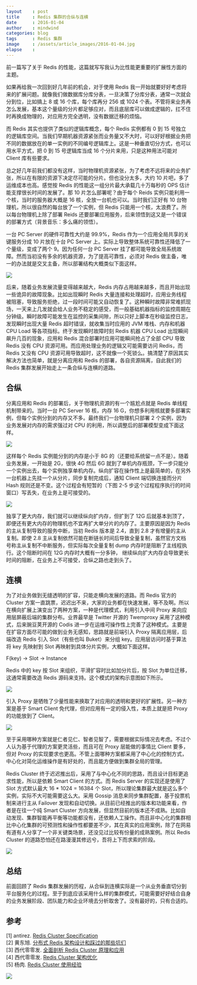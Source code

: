 ```yaml
---
layout    : post
title     : Redis 集群的合纵与连横
date      : 2016-01-04
author    : mindwind
categories: blog
tags      : Redis 集群
image     : /assets/article_images/2016-01-04.jpg
elapse    :
---
```



前一篇写了关于 Redis 的性能，这篇就写写我认为比性能更重要的扩展性方面的主题。

如果再给我一次回到好几年前的机会，对于使用 Redis 我一开始就要好好考虑将来的扩展问题。就像我们做数据库分库分表，一旦决策了分库分表，通常一次就会分到位，比如搞上 8 或 16 个库，每个库再分 256 或 1024 个表。不管将来业务再怎么发展，基本这个量级的分片都足够应对，而且底层库可以做成逻辑的，扛不住时再换成物理的，对应用方完全透明，没有数据迁移的烦恼。

而 Redis 其实也提供了类似的逻辑库概念，每个 Redis 实例都有 0 到 15 号独立的逻辑库空间。当我们早期机器资源紧张而业务量又不大时，可以好好根据业务把不同的数据放在的单一实例的不同编号逻辑库上。这是一种垂直切分方式，也可以用水平方式，把 0 到 15 号逻辑库当成 16 个分片来用，只是这种用法可能对 Client 库有些要求。

总之好几年前我们都没有这样，当时物理机资源紧张，为了考虑不远将来的业务扩张，所以在有限的资源下决定尽可能的分片。但也没分太多，大约 10 片吧，多了运维成本也高。感觉按 Redis 的性能这一组分片最大承载几十万每秒的 OPS 估计能支撑很长时间的发展了。那 10 片怎么部署呢？由于每个 Reids 实例只能利用一个核，当时的服务器大概是 16 核，全放一台机也可以。当时我们正好有 10 台物理机，所以很自然的每台放了一个实例，但 Redis 只能用一个核，太浪费了。所以每台物理机上除了部署 Reids 还要部署应用服务，后来领悟到这又是一个错误的部署方式（背景音乐：多么痛的领悟）。

一台 PC Server 的硬件可靠性大约是 99.9%，Redis 作为一个应用全局共享的关键服务分成 10 片放在十台 PC Server 上。实际上导致整体系统可靠性还降低了一个量级，变成了两个 9。因为任何一台 PC Server 挂了都可能导致全局系统故障。然而当初没有多余的机器资源，为了提高可靠性，必须对 Redis 做主备，唯一的办法就是交叉主备，所以部署结构大概类似下面这样。

![](/assets/article_images/2016-01-04-1.png)

后来，随着业务发展流量变得越来越大，Redis 内存占用越来越多，而且开始出现一些诡异的故障现象。比如出现瞬时 Redis 大量连接和处理超时，应用业务线程被阻塞，导致服务拒绝，过一段时间可能又自动恢复了。这种瞬时故障非常难抓现场，一天来上几发就会给人业务不稳定的感受，而一般基础机器指标的监控周期在分钟级。瞬时故障可能发生在监控的采集间隙，所以只好上脚本在秒级监控日志，发现瞬时出现大量 Redis 超时错误，就收集当时应用的 JVM 堆栈、内存和机器 CPU Load 等各项指标。终于发现瞬时故障时刻 Redis 机器 CPU Load 出现瞬间飙升几百的现象，应用和 Redis 混合部署时应用可能瞬间抢占了全部 CPU 导致 Redis 没有 CPU 资源可用。而应用处理业务的逻辑又可能需要访问 Redis，而 Redis 又没有 CPU 资源可用导致超时，这不就像一个死锁么。搞清楚了原因其实解决方法也简单，就是分离应用和 Redis 的部署，各自资源隔离，自此我们的 Redis 集群发展开始走上一条合纵与连横的道路。


## 合纵
分离应用和 Redis 的部署后，关于物理机资源的有一个尴尬点就是 Redis 单线程机制带来的。当时一台 PC Server 16 核，内存 16 G，你想多利用核就要多部署实例，但每个实例分到的内存又不多。最终我们一台物理机只部署 2 个实例，因为业务发展对内存的需求强过对 CPU 的利用，所以调整后的部署模型变成下面这样。

![](/assets/article_images/2016-01-04-2.png)

这样每个 Redis 实例能分到的内存是小于 8G 的（还要给系统留一点不是）。随着业务发展，一开始是 2G，很快 4G 然后 6G 就到了单机内存瓶颈，下一步只能分一个实例出去，每个实例独享单机内存。纵向扩容在操作性上是最简单的，在另外一台机器上先挂一个从分片，同步复制完成后，通知 Client 端切换连接而分片 Hash 规则还是不变。这个过程会有短暂的（下图 2-5 步这个过程程序执行的时间窗口）写丢失，在业务上是可接受的。

![](/assets/article_images/2016-01-04-3.png)

独享了更大内存，我们就可以继续纵向扩内存，但扩到了 12G 后就基本到顶了，即便还有更大内存的物理机也不宜再扩大单分片的内存了。主要原因是因为 Redis 的主从复制导致的服务中断，当初 Redis 版本是 2.4，直到 2.8 才有增量的主从复制。即使 2.8 主从复制依然可能在断链长时间后导致全量复制，虽然官方文档号称主从复制不中断服务，但实际每次全量复制 dump 内存时是阻断了主线程执行。这个阻断时间在 12G 内存时大概有一分多钟， 继续纵向扩大内存会导致更长时间的阻断，在业务上不可接受，合纵之路也走到头了。


## 连横
为了对业务做到无缝透明的扩容，只能走横向发展的道路。而 Redis 官方的 Cluster 方案一直跳票，迟迟出不来，大家的业务都在快速发展，等不及啊。所以在横向扩展上演变出了两种方案，一种是代理模式，利用引入中间 Proxy 来向应用层屏蔽后端的集群分布。业界最早是 Twitter 开源的 Twemproxy 采用了这种模式，后来豌豆荚开源的 Codis 进一步在运维可操作性上完善了这种模式。主要是在扩容方面尽可能的做到业务无感知，思路就是前端引入 Proxy 隔离应用层，后端改造 Redis 引入 Slot（有些也叫 Buket）来分组 key。应用层访问时基于算法将 key 先映射到 Slot 再映射到具体分片实例，大概如下面这样。

  F(key) -> Slot -> Instance

Redis 中的 key 按 Slot 来组织，平滑扩容时比如加分片后，按 Slot 为单位迁移，这通常需要改造 Redis 源码来支持。这个模式的架构示意图如下所示。

![](/assets/article_images/2016-01-04-4.png)

引入 Proxy 是牺牲了少量性能来换取了对应用的透明和更好的扩展性。另一种方案是基于 Smart Client 免代理，但对应用有一定的侵入性，本质上就是把 Proxy 的功能放到了 Client。

![](/assets/article_images/2016-01-04-5.png)

至于采用哪种方案就是仁者见仁、智者见智了，需要根据实际情况去考虑。不过个人认为基于代理的方案更灵活些，而且可在 Proxy 层能做的事情比 Client 要多，但对 Proxy 的实现要求也更高。不管上面哪种方案都采用了中心化的控制方式，中心化对简化运维操作是有好处的，而且能方便做到集群全局的管理。

Redis Cluster 终于迟迟推出后，采用了与中心化不同的思路，而且设计目标更追求性能，所以是依赖 Smart Client 的方式。而 Redis Server 的实现还是使用了 Slot 方式默认最大 16 * 1024 = 16384 个 Slot，所以理论集群最大就是这么多个实例，实际不大可能需要这么大。采用 Gossip 消息来同步集群配置，基于投票机制来进行主从 Failover 发现和自动切换。从目前已经推出的版本和功能来看，作者是在往一个纯 Smart Cluster 方向发展，但显然目前的版本还不成熟。比如自动发现、集群智能再平衡等功能都没有，还依赖人工操作。而且非中心化的集群相比中心化集群的可预测性和操作性都要差不少，其在真实的应用案例，除了在网易有道有人分享了一个非关键类场景，还没见过比较有份量的成熟案例。所以 Redis Cluster 的道路恐怕还在路漫漫其修远兮，吾将上下而求索的阶段。

![](/assets/article_images/2016-01-04-6.png)


## 总结
前面回顾了 Redis 集群发展的历程，从合纵到连横实际是一个从业务垂直切分到平台服务化的过程。至于到底应该采用什么样的集群模式，可能需要好好结合自身的业务发展阶段、团队能力和企业环境去分析取舍了。没有最好的，只有合适的。


## 参考
[1] antirez. [Redis Cluster Specification](http://redis.io/topics/cluster-spec)  
[2] 黄东旭. [分布式 Redis 架构设计和踩过的那些坑们](http://www.open-open.com/lib/view/open1436360508098.html)  
[3] 西代零零发. [全面剖析 Redis Cluster 原理和应用](http://blog.csdn.net/dc_726/article/details/48552531)  
[4] 西代零零发. [Redis Cluster 架构优化](http://blog.csdn.net/dc_726/article/details/48733265)  
[5] 杨肉. [Redis Cluster 使用经验](http://yangzhe1991.org/blog/2015/04/redis-cluster/)  

![](/assets/images/qrcode_tail.jpg)
